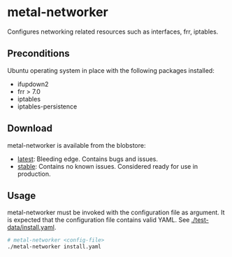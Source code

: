 # metal-networker

Configures networking related resources such as interfaces, frr, iptables.

## Preconditions

Ubuntu operating system in place with the following packages installed: 

- ifupdown2
- frr > 7.0
- iptables
- iptables-persistence

## Download

metal-networker is available from the blobstore:
 
 - [latest](https://blobstore.fi-ts.io/cloud-native/metal-networker-latest.tar.gz): Bleeding edge. Contains bugs and issues.
 - [stable](https://blobstore.fi-ts.io/cloud-native/metal-networker-stable.tar.gz): Contains no known issues. Considered ready for use in production.

## Usage

metal-networker must be invoked with the configuration file as argument. It is expected that the configuration file 
contains valid YAML. See [./test-data/install.yaml](test-data/install.yaml).

```bash
# metal-networker <config-file>
./metal-networker install.yaml

```
